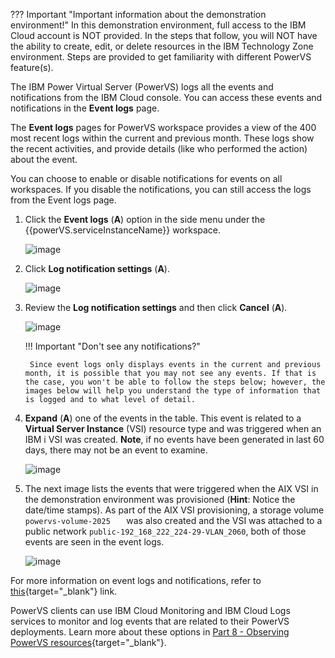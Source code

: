 ??? Important "Important information about the demonstration environment!"
    In this demonstration environment, full access to the IBM Cloud account is NOT provided. In the steps that follow, you will NOT have the ability to create, edit, or delete resources in the IBM Technology Zone environment. Steps are provided to get familiarity with different PowerVS feature(s).
    
The IBM Power Virtual Server (PowerVS) logs all the events and notifications from the IBM Cloud console. You can access these events and notifications in the **Event logs** page.

The **Event logs** pages for PowerVS workspace provides a view of the 400 most recent logs within the current and previous month. These logs show the recent activities, and provide details (like who performed the action) about the event.

You can choose to enable or disable notifications for events on all workspaces. If you disable the notifications, you can still access the logs from the Event logs page.

1. Click the **Event logs** (**A**) option in the side menu under the {{powerVS.serviceInstanceName}} workspace.

    ![image](https://github.com/user-attachments/assets/749d06af-6f1f-4c9a-b6f5-349bf340f386)

2. Click **Log notification settings** (**A**).

    ![image](https://github.com/user-attachments/assets/53cfa470-59ab-4af9-b803-b2649f0fa442)

3. Review the **Log notification settings** and then click **Cancel** (**A**).

    ![image](https://github.com/user-attachments/assets/3e7f19fb-f80e-4f1a-a369-801691f3b9ac)

    !!! Important "Don't see any notifications?"

        Since event logs only displays events in the current and previous month, it is possible that you may not see any events. If that is the case, you won't be able to follow the steps below; however, the images below will help you understand the type of information that is logged and to what level of detail.

4. **Expand** (**A**) one of the events in the table. This event is related to a **Virtual Server Instance** (VSI) resource type and was triggered when an IBM i VSI was created. **Note**, if no events have been generated in last 60 days, there may not be an event to examine.

    ![image](https://github.com/user-attachments/assets/23b9c651-b32c-4494-bc6a-980a6baacf64)

5. The next image lists the events that were triggered when the AIX VSI in the demonstration environment was provisioned (**Hint**: Notice the date/time stamps). As part of the AIX VSI provisioning, a storage volume `powervs-volume-2025   ` was also created and the VSI was attached to a public network `public-192_168_222_224-29-VLAN_2060`, both of those events are seen in the event logs.

    ![image](https://github.com/user-attachments/assets/f9c9919a-e29c-4eb6-b897-fc326b3512b5)

For more information on event logs and notifications, refer to [this](https://cloud.ibm.com/docs/power-iaas?topic=power-iaas-manage-event-logs){target="_blank"} link. 

PowerVS clients can use IBM Cloud Monitoring and IBM Cloud Logs services to monitor and log events that are related to their PowerVS deployments. Learn more about these options in [Part 8 - Observing PowerVS resources](https://dpkshetty.github.io/TEST-SalesEnablement-PowerVS-L3/Part%208/01%20Introduction/){target="_blank"}.
